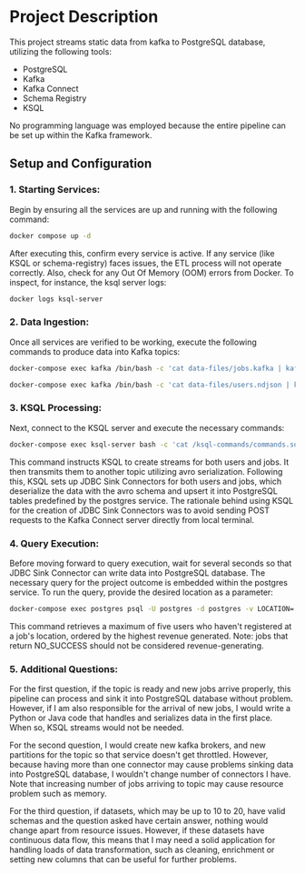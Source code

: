 # Project Description
This project streams static data from kafka to PostgreSQL database, utilizing the following tools:
- PostgreSQL
- Kafka
- Kafka Connect
- Schema Registry
- KSQL

No programming language was employed because the entire pipeline can be set up within the Kafka framework.
## Setup and Configuration
### 1. Starting Services:
Begin by ensuring all the services are up and running with the following command:
   ``` bash 
   docker compose up -d 
   ```
After executing this, confirm every service is active. If any service (like KSQL or schema-registry) faces issues, the ETL process will not operate correctly. Also, check for any Out Of Memory (OOM) errors from Docker.
To inspect, for instance, the ksql server logs:
   ``` bash
   docker logs ksql-server
   ```
### 2. Data Ingestion:
Once all services are verified to be working, execute the following commands to produce data into Kafka topics:
   ```bash 
   docker-compose exec kafka /bin/bash -c 'cat data-files/jobs.kafka | kafka-console-producer.sh --bootstrap-server localhost:9092 --property parse.key=true --property key.separator="|" --topic jobs_json'
   ```
   ``` bash 
   docker-compose exec kafka /bin/bash -c 'cat data-files/users.ndjson | kafka-console-producer.sh --bootstrap-server localhost:9092 --property parse.key=false --topic users_json'
   ```
### 3. KSQL Processing:
Next, connect to the KSQL server and execute the necessary commands:
   ``` bash 
   docker-compose exec ksql-server bash -c 'cat /ksql-commands/commands.sql <(echo -e ; -e '\nEXIT') | ksql http://ksql-server:8088'
   ```
This command instructs KSQL to create streams for both users and jobs. It then transmits them to another topic utilizing avro serialization. Following this, KSQL sets up JDBC Sink Connectors for both users and jobs, which deserialize the data with the avro schema and upsert it into PostgreSQL tables predefined by the postgres service.
The rationale behind using KSQL for the creation of JDBC Sink Connectors was to avoid sending POST requests to the Kafka Connect server directly from local terminal.
### 4. Query Execution:
Before moving forward to query execution, wait for several seconds so that JDBC Sink Connector can write data into PostgreSQL database.
The necessary query for the project outcome is embedded within the postgres service. To run the query, provide the desired location as a parameter:
   ``` bash 
   docker-compose exec postgres psql -U postgres -d postgres -v LOCATION='LOC_1295' -f /postgres-query/query.sql
   ```
This command retrieves a maximum of five users who haven't registered at a job's location, ordered by the highest revenue generated. Note: jobs that return NO_SUCCESS should not be considered revenue-generating.
### 5. Additional Questions:

For the first question, if the topic is ready and new jobs arrive properly, this pipeline can process and sink it into PostgreSQL database without problem. However, if I am also responsible for the arrival of new jobs, I would write a Python or Java code that handles and serializes data in the first place. When so, KSQL streams would not be needed.

For the second question, I would create new kafka brokers, and new partitions for the topic so that service doesn't get throttled. However, because having more than one connector may cause problems sinking data into PostgreSQL database, I wouldn't change number of connectors I have. Note that increasing number of jobs arriving to topic may cause resource problem such as memory.

For the third question, if datasets, which may be up to 10 to 20, have valid schemas and the question asked have certain answer, nothing would change apart from resource issues. However, if these datasets have continuous data flow, this means that I may need a solid application for handling loads of data transformation, such as cleaning, enrichment or setting new columns that can be useful for further problems. 
